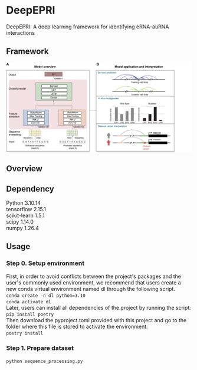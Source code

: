 # DeepEPRI
DeepEPRI: A  deep learning framework for identifying eRNA-auRNA interactions
## Framework
![image](https://github.com/WMU-SuLab/DeepEPRI/blob/main/images/workflow.jpg)
## Overview
## Dependency
Python 3.10.14\
tensorflow 2.15.1\
scikit-learn 1.5.1\
scipy 1.14.0\
numpy 1.26.4
## Usage
### Step 0. Setup environment
First, in order to avoid conflicts between the project's packages and the user's commonly used environment, we recommend that users create a new conda virtual environment named dl through the following script.\
`conda create -n dl python=3.10`\
`conda activate dl`\
Later, users can install all dependencies of the project by running the script:\
`pip install poetry`\
Then download the pyproject.toml provided with this project and go to the folder where this file is stored to activate the environment.\
`poetry install`
### Step 1. Prepare dataset
`python sequence_processing.py`
